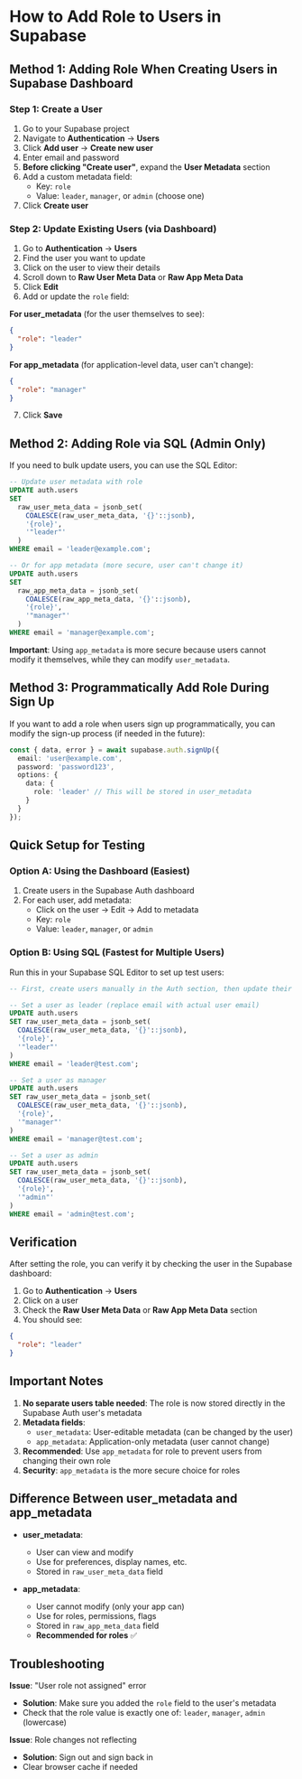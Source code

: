 # How to Add Role to Users in Supabase

## Method 1: Adding Role When Creating Users in Supabase Dashboard

### Step 1: Create a User
1. Go to your Supabase project
2. Navigate to **Authentication** → **Users**
3. Click **Add user** → **Create new user**
4. Enter email and password
5. **Before clicking "Create user"**, expand the **User Metadata** section
6. Add a custom metadata field:
   - Key: `role`
   - Value: `leader`, `manager`, or `admin` (choose one)
7. Click **Create user**

### Step 2: Update Existing Users (via Dashboard)

1. Go to **Authentication** → **Users**
2. Find the user you want to update
3. Click on the user to view their details
4. Scroll down to **Raw User Meta Data** or **Raw App Meta Data**
5. Click **Edit**
6. Add or update the `role` field:

**For user_metadata** (for the user themselves to see):
```json
{
  "role": "leader"
}
```

**For app_metadata** (for application-level data, user can't change):
```json
{
  "role": "manager"
}
```

7. Click **Save**

## Method 2: Adding Role via SQL (Admin Only)

If you need to bulk update users, you can use the SQL Editor:

```sql
-- Update user metadata with role
UPDATE auth.users
SET 
  raw_user_meta_data = jsonb_set(
    COALESCE(raw_user_meta_data, '{}'::jsonb),
    '{role}',
    '"leader"'
  )
WHERE email = 'leader@example.com';

-- Or for app metadata (more secure, user can't change it)
UPDATE auth.users
SET 
  raw_app_meta_data = jsonb_set(
    COALESCE(raw_app_meta_data, '{}'::jsonb),
    '{role}',
    '"manager"'
  )
WHERE email = 'manager@example.com';
```

**Important**: Using `app_metadata` is more secure because users cannot modify it themselves, while they can modify `user_metadata`.

## Method 3: Programmatically Add Role During Sign Up

If you want to add a role when users sign up programmatically, you can modify the sign-up process (if needed in the future):

```typescript
const { data, error } = await supabase.auth.signUp({
  email: 'user@example.com',
  password: 'password123',
  options: {
    data: {
      role: 'leader' // This will be stored in user_metadata
    }
  }
});
```

## Quick Setup for Testing

### Option A: Using the Dashboard (Easiest)

1. Create users in the Supabase Auth dashboard
2. For each user, add metadata:
   - Click on the user → Edit → Add to metadata
   - Key: `role`
   - Value: `leader`, `manager`, or `admin`

### Option B: Using SQL (Fastest for Multiple Users)

Run this in your Supabase SQL Editor to set up test users:

```sql
-- First, create users manually in the Auth section, then update their metadata

-- Set a user as leader (replace email with actual user email)
UPDATE auth.users
SET raw_user_meta_data = jsonb_set(
  COALESCE(raw_user_meta_data, '{}'::jsonb),
  '{role}',
  '"leader"'
)
WHERE email = 'leader@test.com';

-- Set a user as manager
UPDATE auth.users
SET raw_user_meta_data = jsonb_set(
  COALESCE(raw_user_meta_data, '{}'::jsonb),
  '{role}',
  '"manager"'
)
WHERE email = 'manager@test.com';

-- Set a user as admin
UPDATE auth.users
SET raw_user_meta_data = jsonb_set(
  COALESCE(raw_user_meta_data, '{}'::jsonb),
  '{role}',
  '"admin"'
)
WHERE email = 'admin@test.com';
```

## Verification

After setting the role, you can verify it by checking the user in the Supabase dashboard:
1. Go to **Authentication** → **Users**
2. Click on a user
3. Check the **Raw User Meta Data** or **Raw App Meta Data** section
4. You should see:
```json
{
  "role": "leader"
}
```

## Important Notes

1. **No separate users table needed**: The role is now stored directly in the Supabase Auth user's metadata
2. **Metadata fields**:
   - `user_metadata`: User-editable metadata (can be changed by the user)
   - `app_metadata`: Application-only metadata (user cannot change)
3. **Recommended**: Use `app_metadata` for role to prevent users from changing their own role
4. **Security**: `app_metadata` is the more secure choice for roles

## Difference Between user_metadata and app_metadata

- **user_metadata**: 
  - User can view and modify
  - Use for preferences, display names, etc.
  - Stored in `raw_user_meta_data` field
  
- **app_metadata**:
  - User cannot modify (only your app can)
  - Use for roles, permissions, flags
  - Stored in `raw_app_meta_data` field
  - **Recommended for roles** ✅

## Troubleshooting

**Issue**: "User role not assigned" error
- **Solution**: Make sure you added the `role` field to the user's metadata
- Check that the role value is exactly one of: `leader`, `manager`, `admin` (lowercase)

**Issue**: Role changes not reflecting
- **Solution**: Sign out and sign back in
- Clear browser cache if needed

